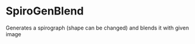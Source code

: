 SpiroGenBlend
=============

Generates a spirograph (shape can be changed) and blends it with given image

